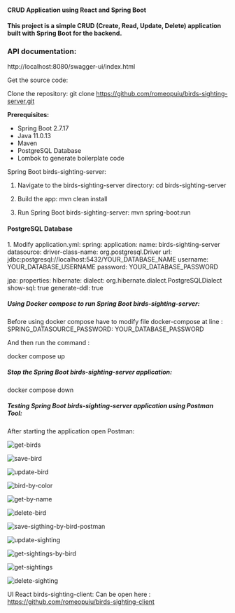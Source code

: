 <h4>CRUD Application using React and Spring Boot</h4>

<h4>This project is a simple CRUD (Create, Read, Update, Delete) application built 
with Spring Boot for the backend.</h4>

<h3>API documentation:</h3>
http://localhost:8080/swagger-ui/index.html

Get the source code:

Clone the repository:
git clone https://github.com/romeopuiu/birds-sighting-server.git

<b>Prerequisites:</b>
* Spring Boot 2.7.17
* Java 11.0.13
* Maven
* PostgreSQL Database
* Lombok to generate boilerplate code

Spring Boot birds-sighting-server:

1. Navigate to the birds-sighting-server directory:
   cd birds-sighting-server

2. Build the app:
   mvn clean install
3. Run Spring Boot birds-sighting-server:
   mvn spring-boot:run


<h4>PostgreSQL Database</h4>
1. Modify application.yml:
spring:
   application:
   name: birds-sighting-server
   datasource:
   driver-class-name: org.postgresql.Driver
   url: jdbc:postgresql://localhost:5432/YOUR_DATABASE_NAME
   username: YOUR_DATABASE_USERNAME
   password: YOUR_DATABASE_PASSWORD

jpa:
properties:
hibernate:
dialect: org.hibernate.dialect.PostgreSQLDialect
show-sql: true
generate-ddl: true


<h5>Using Docker compose to run Spring Boot birds-sighting-server:</h5>
Before using docker compose have to modify file docker-compose
at line :  SPRING_DATASOURCE_PASSWORD: YOUR_DATABASE_PASSWORD

 And then run the command :

  docker compose up

<h5>Stop the Spring Boot birds-sighting-server application:</h5>
  docker compose down

<h5>Testing Spring Boot birds-sighting-server application  using Postman Tool:</h5>
After starting the application open Postman:


![get-birds](https://github.com/user-attachments/assets/590ca424-ccf9-409b-9d11-db355c60100d)


![save-bird](https://github.com/user-attachments/assets/76aedaf0-0f75-49a9-b3b3-da6cd58cec20)


![update-bird](https://github.com/user-attachments/assets/b68c11a1-53a5-4e57-82e7-7faed5ad5ccb)




![bird-by-color](https://github.com/user-attachments/assets/e2868ea4-2489-4508-95d2-4caee35c1dc2)



![get-by-name](https://github.com/user-attachments/assets/6eb5bc12-db31-4f86-b4ad-f181e8522038)



![delete-bird](https://github.com/user-attachments/assets/a08aac52-b4cd-4090-b0aa-a22fa5fe03a5)



![save-sigthing-by-bird-postman](https://github.com/user-attachments/assets/4d0dc8b2-f632-4a05-be09-bad33dab5261)



![update-sighting](https://github.com/user-attachments/assets/60e9eba6-e00d-44bf-833c-4ba9e8d6979f)



![get-sightings-by-bird](https://github.com/user-attachments/assets/824272d4-2434-4d50-b81a-a0aa7e2b458e)



![get-sightings](https://github.com/user-attachments/assets/e9b33a60-6e3c-4390-a9ba-ce26d6a19cd5)


![delete-sighting](https://github.com/user-attachments/assets/1637339c-2f7c-4bfd-b571-fe232f4af3b4)



UI React birds-sighting-client:
Can be open here :  https://github.com/romeopuiu/birds-sighting-client 

